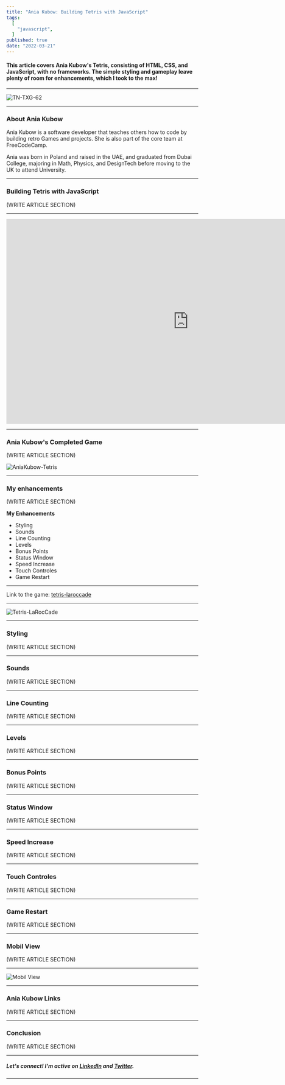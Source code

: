 ```yaml
---
title: "Ania Kubow: Building Tetris with JavaScript"
tags:
  [
    "javascript",
  ]
published: true
date: "2022-03-21"
---
```


#### This article covers Ania Kubow's Tetris, consisting of HTML, CSS, and JavaScript, with no frameworks. The simple styling and gameplay leave plenty of room for enhancements, which I took to the max! 

---

![TN-TXG-62](img/03-21-22/TN-TXG-62.jpg)

---

### About Ania Kubow

Ania Kubow is a software developer that teaches others how to code by building retro Games and projects. She is also part of the core team at FreeCodeCamp. 

Ania was born in Poland and raised in the UAE, and graduated from Dubai College, majoring in Math, Physics, and DesignTech before moving to the UK to attend University.

---

### Building Tetris with JavaScript
(WRITE ARTICLE SECTION)


---

<iframe width="956" height="538" src="https://www.youtube.com/embed/w1JJfK09ujQ" title="YouTube video player" frameborder="0" allow="accelerometer; autoplay; clipboard-write; encrypted-media; gyroscope; picture-in-picture" allowfullscreen></iframe>

---

### Ania Kubow's Completed Game
(WRITE ARTICLE SECTION)

![AniaKubow-Tetris](img/03-21-22/AniaKubow-Tetris.jpg)

---

### My enhancements
(WRITE ARTICLE SECTION)

**My Enhancements**

* Styling
* Sounds
* Line Counting
* Levels
* Bonus Points
* Status Window
* Speed Increase
* Touch Controles
* Game Restart

---

Link to the game: [tetris-laroccade](https://tetris-laroccade.netlify.app/)

---

![Tetris-LaRocCade](img/03-21-22/Tetris-LaRocCade.jpg)

---

### Styling
(WRITE ARTICLE SECTION)

---

### Sounds
(WRITE ARTICLE SECTION)

---

### Line Counting
(WRITE ARTICLE SECTION)

---

### Levels
(WRITE ARTICLE SECTION)

---

### Bonus Points
(WRITE ARTICLE SECTION)

---

### Status Window
(WRITE ARTICLE SECTION)

---

### Speed Increase
(WRITE ARTICLE SECTION)

---

### Touch Controles
(WRITE ARTICLE SECTION)

---

### Game Restart
(WRITE ARTICLE SECTION)

---

### Mobil View
(WRITE ARTICLE SECTION)

---

![Mobil View](img/03-21-22/IMG_3514.PNG)

---

### Ania Kubow Links
(WRITE ARTICLE SECTION)


---

### Conclusion
(WRITE ARTICLE SECTION)


---

##### **Let's connect! I'm active on [LinkedIn](https://www.linkedin.com/in/michaeljudelarocca/) and [Twitter](https://twitter.com/MikeJudeLarocca).**

---
